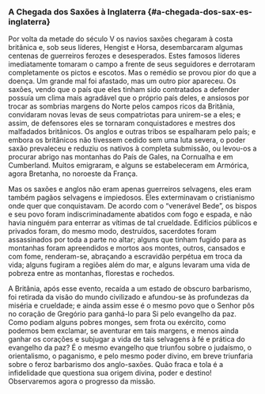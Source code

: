 ### A Chegada dos Saxões à Inglaterra {#a-chegada-dos-sax-es-inglaterra}

Por volta da metade do século V os navios saxões chegaram à costa britânica e, sob seus líderes, Hengist e Horsa, desembarcaram algumas centenas de guerreiros ferozes e desesperados. Estes famosos líderes imediatamente tomaram o campo a frente de seus seguidores e derrotaram completamente os pictos e escotos. Mas o remédio se provou pior do que a doença. Um grande mal foi afastado, mas um outro pior apareceu. Os saxões, vendo que o país que eles tinham sido contratados a defender possuía um clima mais agradável que o próprio país deles, e ansiosos por trocar as sombrias margens do Norte pelos campos ricos da Britânia, convidaram novas levas de seus compatriotas para unirem-se a eles; e assim, de defensores eles se tornaram conquistadores e mestres dos malfadados britânicos. Os anglos e outras tribos se espalharam pelo país; e embora os britânicos não tivessem cedido sem uma luta severa, o poder saxão prevaleceu e reduziu os nativos à completa submissão, ou levou-os a procurar abrigo nas montanhas do País de Gales, na Cornualha e em Cumberland. Muitos emigraram, e alguns se estabeleceram em Armórica, agora Bretanha, no noroeste da França.

Mas os saxões e anglos não eram apenas guerreiros selvagens, eles eram também pagãos selvagens e impiedosos. Eles exterminavam o cristianismo onde quer que conquistavam. De acordo com o “venerável Bede”, os bispos e seu povo foram indiscriminadamente abatidos com fogo e espada, e não havia ninguém para enterrar as vítimas de tal crueldade. Edifícios públicos e privados foram, do mesmo modo, destruídos, sacerdotes foram assassinados por toda a parte no altar; alguns que tinham fugido para as montanhas foram apreendidos e mortos aos montes, outros, cansados e com fome, renderam-se, abraçando a escravidão perpétua em troca da vida; alguns fugiram a regiões além do mar, e alguns levaram uma vida de pobreza entre as montanhas, florestas e rochedos.

A Britânia, após esse evento, recaída a um estado de obscuro barbarismo, foi retirada da visão do mundo civilizado e afundou-se às profundezas da miséria e crueldade; e ainda assim esse é o mesmo povo que o Senhor pôs no coração de Gregório para ganhá-lo para Si pelo evangelho da paz. Como podiam alguns pobres monges, sem frota ou exército, como podemos bem exclamar, se aventurar em tais margens, e menos ainda ganhar os corações e subjugar a vida de tais selvagens à fé e prática do evangelho da paz? É o mesmo evangelho que triunfou sobre o judaísmo, o orientalismo, o paganismo, e pelo mesmo poder divino, em breve triunfaria sobre o feroz barbarismo dos anglo-saxões. Quão fraca e tola é a infidelidade que questiona sua origem divina, poder e destino! Observaremos agora o progresso da missão.